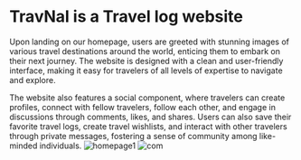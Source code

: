 # TravNal is a Travel log website 


Upon landing on our homepage, users are greeted with stunning images of various travel destinations around the world, enticing them to embark on their next journey. The website is designed with a clean and user-friendly interface, making it easy for travelers of all levels of expertise to navigate and explore.

The website also features a social component, where travelers can create profiles, connect with fellow travelers, follow each other, and engage in discussions through comments, likes, and shares. Users can also save their favorite travel logs, create travel wishlists, and interact with other travelers through private messages, fostering a sense of community among like-minded individuals.
![homepage1](https://user-images.githubusercontent.com/112704366/231659301-b60e5648-d014-4a68-b96b-4c87f05752a7.jpg)
![com](https://user-images.githubusercontent.com/112704366/231660163-aae4cb79-7364-4cf4-97a6-5a07e7b1406e.jpg)
